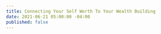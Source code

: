 ```yaml
---
title: Connecting Your Self Worth To Your Wealth Building
date: 2021-06-21 05:00:00 -04:00
published: false
---
```


